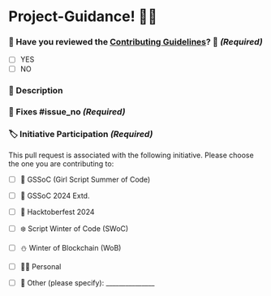 # Project-Guidance! 🎊🎈

### 🎉 Have you reviewed the [Contributing Guidelines](https://github.com/Kushal997-das/Project-Guidance/blob/main/CONTRIBUTING.md)? 🤔 *(Required)*

<!-- Please check the boxes that apply by replacing `[ ]` with `[x]`. -->
- [ ] YES
- [ ] NO

### 📝 Description 

<!-- Please provide a brief description of your changes here. -->

### 🔧 Fixes #issue_no *(Required)*

<!-- Replace issue_no with the relevant issue number that this PR addresses -->

### 🏷️ Initiative Participation *(Required)*

This pull request is associated with the following initiative. Please choose the one you are contributing to:

<!-- Please check the boxes that apply by replacing `[ ]` with `[x]`. -->

- [ ] 🌸 GSSoC (Girl Script Summer of Code)
- [ ] 🌼 GSSoC 2024 Extd.
- [ ] 🍂 Hacktoberfest 2024
- [ ] ❄️ Script Winter of Code (SWoC)
- [ ] ⛄ Winter of Blockchain (WoB)
- [ ] 🙋‍♂️ Personal
- [ ] 📌 Other (please specify): _______________


